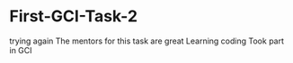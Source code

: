 # First-GCI-Task-2
trying again
The mentors for this task are great
Learning coding 
Took part in GCI

